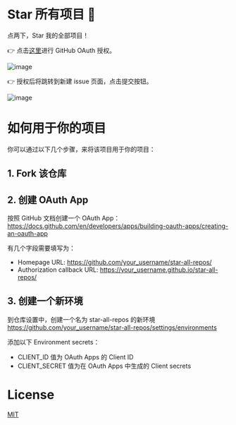 # Star 所有项目 🤩

点两下，Star 我的全部项目！

👉 点击[这里](https://github.com/login/oauth/authorize?client_id=e9547e631cc7b7bb1d6f&redirect_uri=https://symind.github.io/star-all-repos&scope=public_repo)进行 GitHub OAuth 授权。

![image](https://user-images.githubusercontent.com/19852293/188902291-e013b113-a82b-49cf-93ed-d00c6ebee055.png)

👉 授权后将跳转到新建 issue 页面，点击提交按钮。

![image](https://user-images.githubusercontent.com/19852293/188902599-328fd077-c112-4265-82f2-2d061eac9fa3.png)

# 如何用于你的项目

你可以通过以下几个步骤，来将该项目用于你的项目：

## 1. Fork 该仓库

## 2. 创建 OAuth App

按照 GitHub 文档创建一个 OAuth App：https://docs.github.com/en/developers/apps/building-oauth-apps/creating-an-oauth-app

有几个字段需要填写为：

* Homepage URL: https://github.com/your_username/star-all-repos/
* Authorization callback URL: https://your_username.github.io/star-all-repos/

## 3. 创建一个新环境

到仓库设置中，创建一个名为 star-all-repos 的新环境 https://github.com/your_username/star-all-repos/settings/environments

添加以下 Environment secrets：

* CLIENT_ID 值为 OAuth Apps 的 Client ID
* CLIENT_SECRET 值为在 OAuth Apps 中生成的 Client secrets

# License

[MIT](https://github.com/SyMind/star-all-repos/blob/main/LICENSE)
